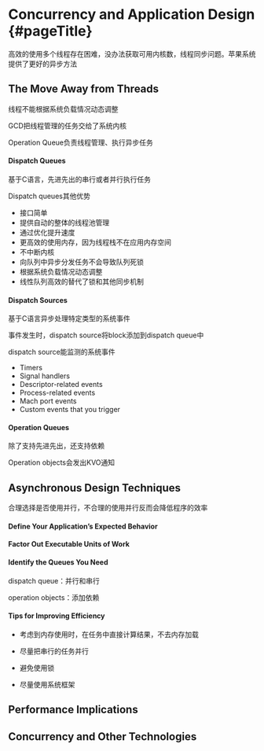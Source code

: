 # Concurrency and Application Design {#pageTitle}

高效的使用多个线程存在困难，没办法获取可用内核数，线程同步问题。苹果系统提供了更好的异步方法

## The Move Away from Threads

线程不能根据系统负载情况动态调整

GCD把线程管理的任务交给了系统内核

Operation Queue负责线程管理、执行异步任务

#### Dispatch Queues

基于C语言，先进先出的串行或者并行执行任务

Dispatch queues其他优势

* 接口简单
* 提供自动的整体的线程池管理
* 通过优化提升速度
* 更高效的使用内存，因为线程栈不在应用内存空间
* 不中断内核
* 向队列中异步分发任务不会导致队列死锁
* 根据系统负载情况动态调整
* 线性队列高效的替代了锁和其他同步机制

#### Dispatch Sources

基于C语言异步处理特定类型的系统事件

事件发生时，dispatch source将block添加到dispatch queue中

dispatch source能监测的系统事件

* Timers
* Signal handlers
* Descriptor-related events
* Process-related events
* Mach port events
* Custom events that you trigger

#### Operation Queues

除了支持先进先出，还支持依赖

Operation objects会发出KVO通知

## Asynchronous Design Techniques

合理选择是否使用并行，不合理的使用并行反而会降低程序的效率

#### Define Your Application’s Expected Behavior

#### Factor Out Executable Units of Work

#### Identify the Queues You Need

dispatch queue：并行和串行

operation objects：添加依赖

#### Tips for Improving Efficiency

* 考虑到内存使用时，在任务中直接计算结果，不去内存加载

* 尽量把串行的任务并行

* 避免使用锁

* 尽量使用系统框架

## Performance Implications

## Concurrency and Other Technologies



